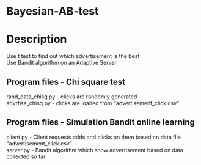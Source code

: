 # Bayesian-AB-test

# Description 
Use t test to find out which advertisement is the best\
Use Bandit algorithm on an Adaptive Server

## Program files - Chi square test
rand_data_chisq.py - clicks are randomly generated\
advrtise_chisq.py - clicks are loaded from "advertisement_click.csv"

## Program files - Simulation Bandit online learning
client.py - Client requests adds and clicks on them based on data file  "advertisement_click.csv"\
server.py - Bandit algorithm which show advertisement based on data collected so far






